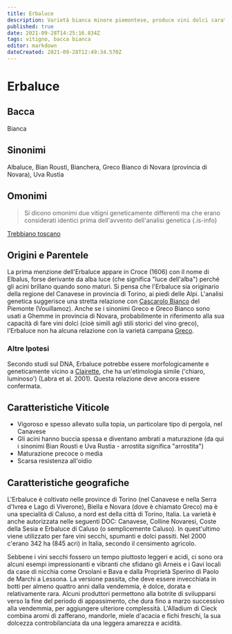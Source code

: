 ```yaml
---
title: Erbaluce
description: Varietà bianca minore piemontese, produce vini dolci caratteristici.
published: true
date: 2021-09-28T14:25:16.834Z
tags: vitigno, bacca bianca
editor: markdown
dateCreated: 2021-09-28T12:49:34.570Z
---
```


# Erbaluce

## Bacca
Bianca

## Sinonimi
Albaluce, Bian Roustì, Bianchera, Greco Bianco di Novara (provincia di Novara), Uva Rustìa

## Omonimi
> Si dicono omonimi due vitigni geneticamente differenti ma che erano considerati identici prima dell'avvento dell'analisi genetica
{.is-info}

[Trebbiano toscano](/vitigni/Italia/bacca-bianca/trebbiano-toscano)

## Origini e Parentele

La prima menzione dell'Erbaluce appare in Croce (1606) con il nome di Elbalus, forse derivante da alba luce (che significa "luce dell'alba") perché gli acini brillano quando sono maturi. Si pensa che l'Erbaluce sia originario della regione del Canavese in provincia di Torino, ai piedi delle Alpi. L'analisi genetica suggerisce una stretta relazione con [Cascarolo Bianco](/vitigni/Italia/bacca-bianca/cascarolo-bianco) del Piemonte (Vouillamoz). Anche se i sinonimi Greco e Greco Bianco sono usati a Ghemme in provincia di Novara, probabilmente in riferimento alla sua capacità di fare vini dolci (cioè simili agli stili storici del vino greco), l'Erbaluce non ha alcuna relazione con la varietà campana [Greco](/vitigni/Italia/bacca-bianca/greco).

### Altre Ipotesi

Secondo studi sul DNA, Erbaluce potrebbe essere morfologicamente e geneticamente vicino a [Clairette](/vitigni/Francia/bacca-bianca/clairette), che ha un'etimologia simile ('chiaro, luminoso') (Labra et al. 2001). Questa relazione deve ancora essere confermata.

## Caratteristiche Viticole

- Vigoroso e spesso allevato sulla topia, un particolare tipo di pergola, nel Canavese
- Gli acini hanno buccia spessa e diventano ambrati a maturazione (da qui i sinonimi Bian Roustì e Uva Rustìa - arrostita significa "arrostita")
- Maturazione precoce o media 
- Scarsa resistenza all'oidio

## Caratteristiche geografiche 

L'Erbaluce è coltivato nelle province di Torino (nel Canavese e nella Serra d'Ivrea e Lago di Viverone), Biella e Novara (dove è chiamato Greco) ma è una specialità di Caluso, a nord est della città di Torino, Italia. La varietà è anche autorizzata nelle seguenti DOC: Canavese, Colline Novaresi, Coste della Sesia e Erbaluce di Caluso (o semplicemente Caluso). In quest'ultimo viene utilizzato per fare vini secchi, spumanti e dolci passiti. Nel 2000 c'erano 342 ha (845 acri) in Italia, secondo il censimento agricolo.

Sebbene i vini secchi fossero un tempo piuttosto leggeri e acidi, ci sono ora alcuni esempi impressionanti e vibranti che sfidano gli Arneis e i Gavi locali da case di nicchia come Orsolani e Bava e dalla Proprietà Sperino di Paolo de Marchi a Lessona. La versione passita, che deve essere invecchiata in botti per almeno quattro anni dalla vendemmia, è dolce, dorata e relativamente rara. Alcuni produttori permettono alla botrite di svilupparsi verso la fine del periodo di appassimento, che dura fino a marzo successivo alla vendemmia, per aggiungere ulteriore complessità. L'Alladium di Cieck combina aromi di zafferano, mandorle, miele d'acacia e fichi freschi, la sua dolcezza controbilanciata da una leggera amarezza e acidità.

